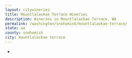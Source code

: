 ```yaml
---
layout: citywineries
title: Mountlalaskae Terrace Wineries
description: Wineries in Mountlalaskae Terrace, WA
permalink: /washington/snohomish/mountlalaskae-terrace/
state: wa
county: snohomish
city: mountlalaskae terrace
---
```

-

